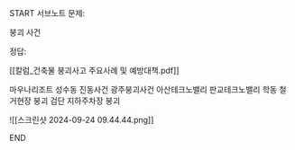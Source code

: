 START
서브노트
문제:

붕괴 사건 

정답:

[[칼럼_건축물 붕괴사고 주요사례 및 예방대책.pdf]]

마우나리조트
성수동 진동사건
광주붕괴사건
아산테크노밸리
판교테크노밸리
학동 철거현장 붕괴
검단 지하주차장 붕괴

![[스크린샷 2024-09-24 09.44.44.png]]
<!--ID: 1727230729659-->
END